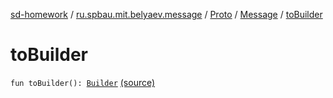 [sd-homework](../../../index.md) / [ru.spbau.mit.belyaev.message](../../index.md) / [Proto](../index.md) / [Message](index.md) / [toBuilder](.)

# toBuilder

`fun toBuilder(): `[`Builder`](-builder/index.md) [(source)](https://github.com/StasBel/sd-homework/blob/InstantMessenger/src/main/kotlin/ru/spbau/mit/belyaev/message/Proto.java#L390)